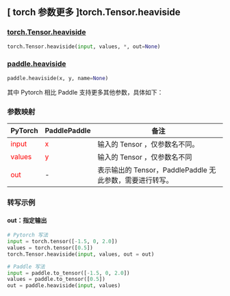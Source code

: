 ## [ torch 参数更多 ]torch.Tensor.heaviside

### [torch.Tensor.heaviside](https://pytorch.org/docs/1.13/generated/torch.Tensor.heaviside.html?highlight=torch+tensor+heaviside#torch.Tensor.heaviside)

```python
torch.Tensor.heaviside(input, values, *, out=None)
```

### [paddle.heaviside](https://www.paddlepaddle.org.cn/documentation/docs/zh/api/paddle/heaviside_cn.html#heaviside)

```python
paddle.heaviside(x, y, name=None)
```

其中 Pytorch 相比 Paddle 支持更多其他参数，具体如下：

### 参数映射
| PyTorch                           | PaddlePaddle                 | 备注                                                   |
|-----------------------------------|------------------------------| ------------------------------------------------------ |
| <font color='red'> input </font>  | <font color='red'> x </font> | 输入的 Tensor ，仅参数名不同。                                     |
| <font color='red'> values </font> | <font color='red'> y </font> | 输入的 Tensor ，仅参数名不同
| <font color='red'> out </font>    | -                            | 表示输出的 Tensor，PaddlePaddle 无此参数，需要进行转写。              |

### 转写示例

#### out：指定输出
```python
# Pytorch 写法
input = torch.tensor([-1.5, 0, 2.0])
values = torch.tensor([0.5])
torch.Tensor.heaviside(input, values, out = out)

# Paddle 写法
input = paddle.to_tensor([-1.5, 0, 2.0])
values = paddle.to_tensor([0.5])
out = paddle.heaviside(input, values)
```

